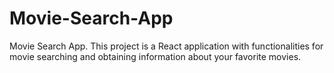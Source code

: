 # Movie-Search-App
Movie Search App. 
This project is a React application with functionalities for movie searching and obtaining information about your favorite movies.

